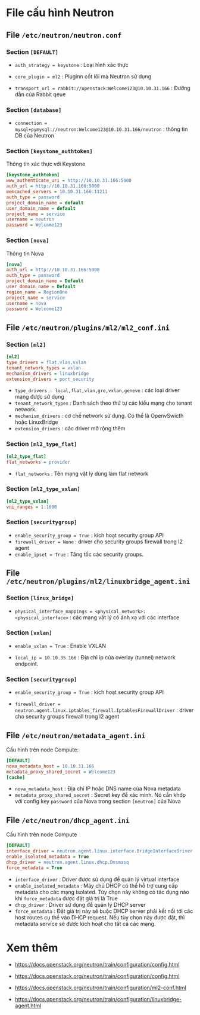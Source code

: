 # File cấu hình Neutron

## File `/etc/neutron/neutron.conf`
### Section `[DEFAULT]`
- `auth_strategy = keystone` : Loại hình xác thực

- `core_plugin = ml2` : Pluginn cốt lõi mà Neutron sử dụng

- `transport_url = rabbit://openstack:Welcome123@10.10.31.166` : Đường dẫn của Rabbit qeue


### Section `[database]`
- `connection = mysql+pymysql://neutron:Welcome123@10.10.31.166/neutron` : thông tin DB của Neutron

### Section `[keystone_authtoken]`
Thông tin xác thực với Keystone

```ini
[keystone_authtoken]
www_authenticate_uri = http://10.10.31.166:5000
auth_url = http://10.10.31.166:5000
memcached_servers = 10.10.31.166:11211
auth_type = password
project_domain_name = default
user_domain_name = default
project_name = service
username = neutron
password = Welcome123
```

### Section `[nova]`
Thông tin Nova

```ini
[nova]
auth_url = http://10.10.31.166:5000
auth_type = password
project_domain_name = Default
user_domain_name = Default
region_name = RegionOne
project_name = service
username = nova
password = Welcome123
```

## File `/etc/neutron/plugins/ml2/ml2_conf.ini`
### Section `[ml2]`
```ini
[ml2]
type_drivers = flat,vlan,vxlan
tenant_network_types = vxlan
mechanism_drivers = linuxbridge
extension_drivers = port_security
```

- `type_drivers : local,flat,vlan,gre,vxlan,geneve` : các loại driver mạng được sử dụng 
- `tenant_network_types` : Danh sách theo thứ tự các kiểu mạng cho tenant network. 
- `mechanism_drivers` : cơ chế network sử dụng. Có thể là OpenvSwicth hoặc LinuxBridge
- `extension_drivers` : các driver mở rộng thêm

### Section `[ml2_type_flat]`
```ini
[ml2_type_flat]
flat_networks = provider
```

- `flat_networks` : Tên mạng vật lý dùng làm flat network

### Section `[ml2_type_vxlan]`
```ini
[ml2_type_vxlan]
vni_ranges = 1:1000
```

### Section `[securitygroup]`
- `enable_security_group = True` : kích hoạt security group API
- `firewall_driver = None` : driver cho security groups firewall trong l2 agent
- `enable_ipset = True` : Tăng tốc các security groups.

## File `/etc/neutron/plugins/ml2/linuxbridge_agent.ini`
### Section `[linux_bridge]`
- `physical_interface_mappings = <physical_network>:<physical_interface>` : các mạng vật lý có ánh xạ với các interface

### Section `[vxlan]`
- `enable_vxlan = True` : Enable VXLAN

- `local_ip = 10.10.35.166` : Địa chỉ ip của overlay (tunnel) network endpoint.

### Section `[securitygroup]`
- `enable_security_group = True` : kích hoạt security group API

- `firewall_driver = neutron.agent.linux.iptables_firewall.IptablesFirewallDriver` : driver cho security groups firewall trong l2 agent

## File `/etc/neutron/metadata_agent.ini`
Cấu hình trên node Compute:
```ini
[DEFAULT]
nova_metadata_host = 10.10.31.166
metadata_proxy_shared_secret = Welcome123
[cache]
```
- `nova_metadata_host` : Địa chỉ IP hoặc DNS name của Nova metadata
- `metadata_proxy_shared_secret` : Secret key để xác minh. Nó cần khớp với config key `password` của Nova trong section `[neutron]` của Nova

## File `/etc/neutron/dhcp_agent.ini`
Cấu hình trên node Compute
```ini
[DEFAULT]
interface_driver = neutron.agent.linux.interface.BridgeInterfaceDriver
enable_isolated_metadata = True
dhcp_driver = neutron.agent.linux.dhcp.Dnsmasq
force_metadata = True
```
- `interface_driver` : Driver được sử dụng để quản lý virtual interface
- `enable_isolated_metadata` : Máy chủ DHCP có thể hỗ trợ cung cấp metadata cho các mạng isolated. Tùy chọn này không có tác dụng nào khi `force_metadata` được đặt giá trị là True
- `dhcp_driver` : Driver sử dụng để quản lý DHCP server
- `force_metadata` : Đặt giá trị này sẽ buộc DHCP server phải kết nối tới các host routes cụ thể vào DHCP request. Nếu tùy chọn này được đặt, thì metadata service sẽ được kích hoạt cho tất cả các mạng.


# Xem thêm
- https://docs.openstack.org/neutron/train/configuration/config.html

- https://docs.openstack.org/neutron/train/configuration/config.html

- https://docs.openstack.org/neutron/train/configuration/ml2-conf.html

- https://docs.openstack.org/neutron/train/configuration/linuxbridge-agent.html
